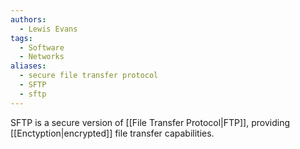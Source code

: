 ```yaml
---
authors: 
  - Lewis Evans
tags:
  - Software
  - Networks
aliases:
  - secure file transfer protocol
  - SFTP
  - sftp
---
```

SFTP is a secure version of [[File Transfer Protocol|FTP]], providing [[Enctyption|encrypted]] file transfer capabilities.